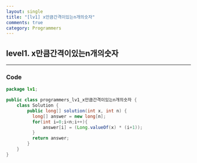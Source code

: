 ```yaml
---
layout: single
title: "[lv1] x만큼간격이있는n개의숫자"
comments: true
category: Programmers
---
```


## level1.  x만큼간격이있는n개의숫자

---

### Code

```java
package lv1;

public class programmers_lv1_x만큼간격이있는n개의숫자 {
	class Solution {
	    public long[] solution(int x, int n) {
	      long[] answer = new long[n];
	      for(int i=0;i<n;i++){
	          answer[i] = (Long.valueOf(x) * (i+1)); 
	      }
	      return answer;
	    }
	}
}

```

